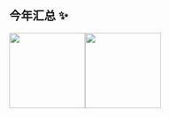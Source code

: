 ## 今年汇总 ✨  
<img align="" height="137px" src="https://github-readme-stats.vercel.app/api?username=XxhutaoxX&hide_title=true&hide_border=true&show_icons=true&include_all_commits=true&line_height=21&bg_color=0,EC6C6C,FFD479,FFFC79,73FA79&theme=graywhite&locale=cn" /><img align="" height="137px" src="https://github-readme-stats.vercel.app/api/top-langs/?username=XxhutaoxX&hide_title=true&hide_border=true&layout=compact&bg_color=0,73FA79,73FDFF,D783FF&theme=graywhite&locale=cn" />